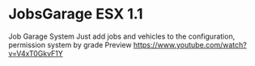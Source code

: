 # JobsGarage ESX 1.1
Job Garage System Just add jobs and vehicles to the configuration, permission system by grade
Preview
https://www.youtube.com/watch?v=V4xT0GkvF1Y
